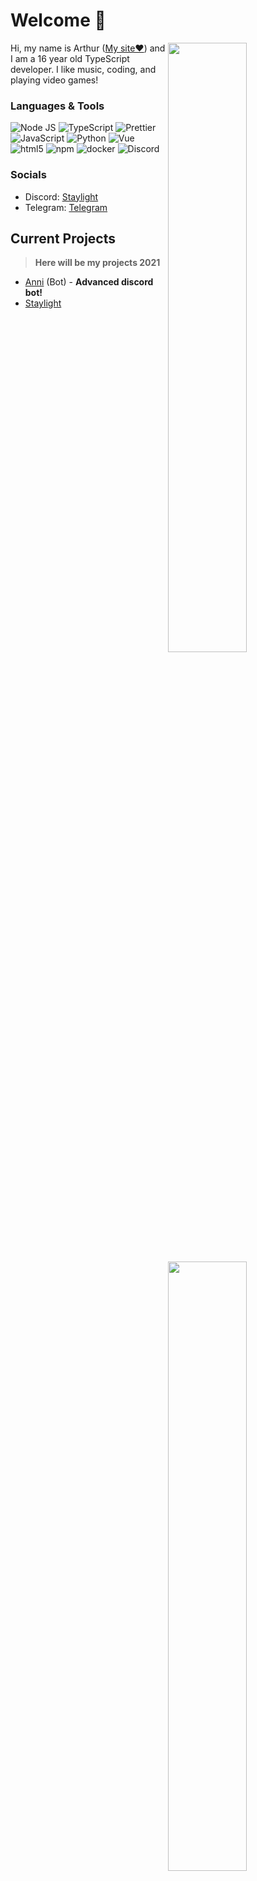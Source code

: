   # Welcome 👋

  <!-- Credit: https://github.com/anuraghazra/github-readme-stats -->
  <img width="50%" align="right" src="https://github-readme-stats.vercel.app/api?username=ZullsXakin&hide_border=true&count_private=true&layout=compact&hide_title=true&show_icons=true&theme=dracula&icon_color=5194f0&bg_color=0d1117">
  <img width="50%" align="right" src="https://media.giphy.com/media/UV4rSwlTM7mnRa5l4o/giphy.gif">   
  <img width="510px" align="right" src="https://github-readme-stats.vercel.app/api/top-langs/?username=ZullsXakin&hide=html&layout=compact&hide_border=true&hide_title=true&count_private=true&theme=dracula&icon_color=5194f0&bg_color=0d1117"/>

  Hi, my name is Arthur ([My site❤️](https://zulls.ru)) and I am a 16 year old TypeScript developer. I like music, coding, and playing video games!

  ### Languages & Tools
  <img alt="Node JS" src="https://img.shields.io/badge/-Node%20JS-43853d?style=flat-square&logo=Node.js&logoColor=white" /> <img alt="TypeScript" src="https://img.shields.io/badge/-TypeScript-235a96?style=flat-square&logo=typescript&logoColor=white" /> <img alt="Prettier" src="https://img.shields.io/badge/-Prettier-1a2b34?style=flat-square&logo=prettier&logoColor=white" /> <img alt="JavaScript" src="https://img.shields.io/badge/-JavaScript-edb200?style=flat-square&logo=javascript&logoColor=white" /> <img alt="Python" src="https://img.shields.io/badge/-Python-397ab2?style=flat-square&logo=Python&logoColor=white" /> <img alt="Vue" src="https://img.shields.io/badge/-Vue-384960?style=flat-square&logo=vue.js&logoColor=white" /> <img alt="html5" src="https://img.shields.io/badge/-HTML5-E34F26?style=flat-square&logo=html5&logoColor=white" /> <img alt="npm" src="https://img.shields.io/badge/-NPM-CB3837?style=flat-square&logo=npm&logoColor=white" /> <img alt="docker" src="https://img.shields.io/badge/-Docker-1390b6?style=flat-square&logo=Docker&logoColor=white" /> <img alt="Discord" src="https://img.shields.io/badge/-Discord-36393F?style=flat-square&logo=discord&logoColor=white" />

  ### Socials
  - Discord: [Staylight](https://discord.gg/savPqyCz9N)
  - Telegram: [Telegram](https://t.me/ZullsDump)

  ## Current Projects
  > **Here will be my projects 2021**

  - [Anni](https://anni-bot.ru/) (Bot) - **Advanced discord bot!**
  - [Staylight](https://discord.gg/savPqyCz9N)

  ##

  <img align="right" src="https://komarev.com/ghpvc/?username=ZullsXakin&label=🐣" alt="Profile Views"/>